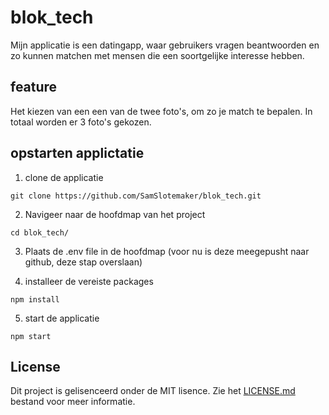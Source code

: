 ﻿# blok_tech

Mijn applicatie is een datingapp, waar gebruikers vragen beantwoorden en zo kunnen matchen met mensen die een soortgelijke interesse hebben. 

## feature
Het kiezen van een een van de twee foto's, om zo je match te bepalen. In totaal worden er 3 foto's gekozen. 

## opstarten applictatie
1. clone de applicatie 
```
git clone https://github.com/SamSlotemaker/blok_tech.git
```

2. Navigeer naar de hoofdmap van het project
```
cd blok_tech/
```
3. Plaats de .env file in de hoofdmap (voor nu is deze meegepusht naar github, deze stap overslaan)

4. installeer de vereiste packages
```
npm install
```
5. start de applicatie 
```
npm start
```

## License
Dit project is gelisenceerd onder de MIT lisence. Zie het [LICENSE.md](LICENSE.md) bestand voor meer informatie.
